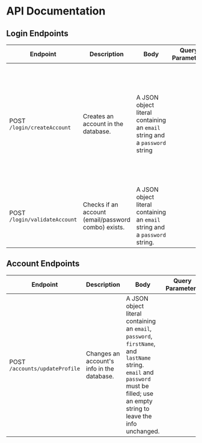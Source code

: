 # API Documentation

## Login Endpoints

| Endpoint                      | Description                                         | Body                                                                        | Query Parameters | Response                                                                                                                            |
| ----------------------------- | --------------------------------------------------- | --------------------------------------------------------------------------- | ---------------- | ----------------------------------------------------------------------------------------------------------------------------------- |
| POST `/login/createAccount`   | Creates an account in the database.                 | A JSON object literal containing an `email` string and a `password` string  |                  | `true` if the account was created, `false` otherwise (for example, if the account already exists or the database is not accessible) |
| POST `/login/validateAccount` | Checks if an account (email/password combo) exists. | A JSON object literal containing an `email` string and a `password` string. |                  | A JWT token if the account is valid                                                                                                 |

## Account Endpoints
| Endpoint                       | Description                                | Body                                                                                                                                                                                 | Query Parameters | Response                                                                                             |
| ------------------------------ | ------------------------------------------ | ------------------------------------------------------------------------------------------------------------------------------------------------------------------------------------ | ---------------- | ---------------------------------------------------------------------------------------------------- |
| POST `/accounts/updateProfile` | Changes an account's info in the database. | A JSON object literal containing an `email`, `password`, `firstName`, and `lastName` string. `email` and `password` must be filled; use an empty string to leave the info unchanged. |                  | `true` if the account was changed, `false` otherwise (e.g. incorrect password, or no changes needed) |
